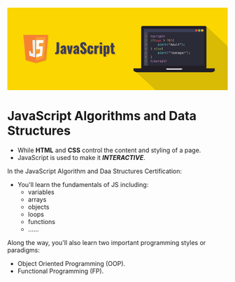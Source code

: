 ![javaScript](freeCodeCamp/../images/javaScript.png)
# JavaScript Algorithms and Data Structures

- While **HTML** and **CSS** control the content and styling of a page.
- JavaScript is used to make it ***INTERACTIVE***. 

In the JavaScript Algorithm and Daa Structures Certification:
- You'll learn the fundamentals of JS including:
    - variables
    - arrays
    - objects
    - loops
    - functions
    - ......

Along the way, you'll also learn two important programming styles or paradigms:
- Object Oriented Programming (OOP).
- Functional Programming (FP).
